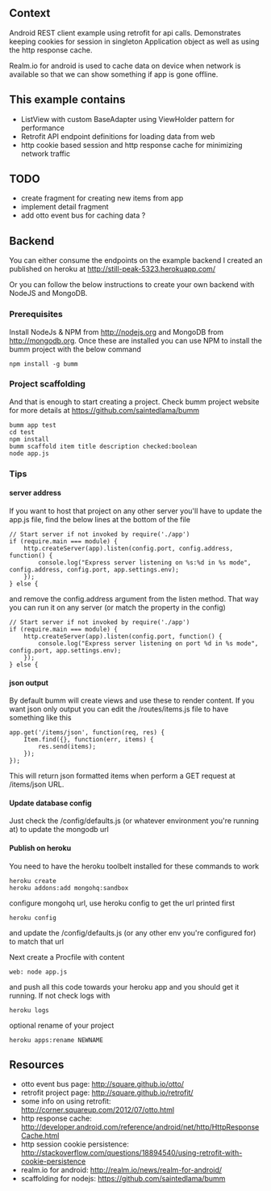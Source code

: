 
## Context

Android REST client example using retrofit for api calls. Demonstrates keeping cookies for session
in singleton Application object as well as using the http response cache.

Realm.io for android is used to cache data on device when network is available so that we can show
something if app is gone offline.

## This example contains

* ListView with custom BaseAdapter using ViewHolder pattern for performance
* Retrofit API endpoint definitions for loading data from web
* http cookie based session and http response cache for minimizing network traffic


## TODO

* create fragment for creating new items from app
* implement detail fragment
* add otto event bus for caching data ?

## Backend

You can either consume the endpoints on the example backend I created an published on heroku at
http://still-peak-5323.herokuapp.com/

Or you can follow the below instructions to create your own backend with NodeJS and MongoDB.

### Prerequisites

Install NodeJs & NPM from http://nodejs.org and MongoDB from http://mongodb.org. Once these are
installed you can use NPM to install the bumm project with the below command

    npm install -g bumm

### Project scaffolding

And that is enough to start creating a project. Check bumm project website for more details at
https://github.com/saintedlama/bumm

    bumm app test
    cd test
    npm install
    bumm scaffold item title description checked:boolean
    node app.js

### Tips

#### server address

If you want to host that project on any other server you'll have to update the app.js file, find the
below lines at the bottom of the file

    // Start server if not invoked by require('./app')
    if (require.main === module) {
        http.createServer(app).listen(config.port, config.address, function() {
            console.log("Express server listening on %s:%d in %s mode", config.address, config.port, app.settings.env);
        });
    } else {

and remove the config.address argument from the listen method. That way you can run it on any server
(or match the property in the config)

    // Start server if not invoked by require('./app')
    if (require.main === module) {
        http.createServer(app).listen(config.port, function() {
            console.log("Express server listening on port %d in %s mode", config.port, app.settings.env);
        });
    } else {

#### json output

By default bumm will create views and use these to render content. If you want json only output you
can edit the /routes/items.js file to have something like this

    app.get('/items/json', function(req, res) {
        Item.find({}, function(err, items) {
            res.send(items);
        });
    });

This will return json formatted items when perform a GET request at /items/json URL.

#### Update database config

Just check the /config/defaults.js (or whatever environment you're running at) to update the
mongodb url

#### Publish on heroku

You need to have the heroku toolbelt installed for these commands to work

    heroku create
    heroku addons:add mongohq:sandbox

configure mongohq url, use heroku config to get the url printed first

    heroku config

and update the /config/defaults.js (or any other env you're configured for) to match that url

Next create a Procfile with content

    web: node app.js

and push all this code towards your heroku app and you should get it running. If not check logs with

    heroku logs

optional rename of your project

    heroku apps:rename NEWNAME

## Resources

* otto event bus page: http://square.github.io/otto/
* retrofit project page: http://square.github.io/retrofit/
* some info on using retrofit: http://corner.squareup.com/2012/07/otto.html
* http response cache: http://developer.android.com/reference/android/net/http/HttpResponseCache.html
* http session cookie persistence: http://stackoverflow.com/questions/18894540/using-retrofit-with-cookie-persistence
* realm.io for android: http://realm.io/news/realm-for-android/
* scaffolding for nodejs: https://github.com/saintedlama/bumm